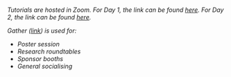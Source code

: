 <h6 align="left"><p>Tutorials are hosted in Zoom. For Day 1, the link can be found <a href="https://us06web.zoom.us/j/81140384540">here</a>. For Day 2, the link can be found <a href="https://us06web.zoom.us/j/81712359352">here</a>.</p>
<p>Gather (<a href="https://app.gather.town/app/j4TbOZN9zwDb9xsP/CHIL">link</a>) is used for:
<ul>
<li>Poster session</li>
<li>Research roundtables</li>
<li>Sponsor booths</li>
<li>General socialising</lu>
</ul>
